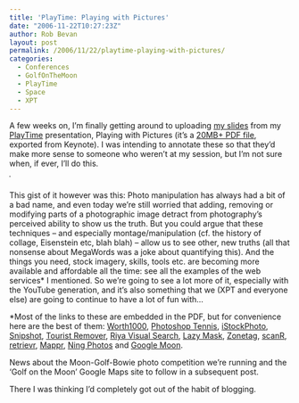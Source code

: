 ```yaml
---
title: 'PlayTime: Playing with Pictures'
date: "2006-11-22T10:27:23Z"
author: Rob Bevan
layout: post
permalink: /2006/11/22/playtime-playing-with-pictures/
categories:
  - Conferences
  - GolfOnTheMoon
  - PlayTime
  - Space
  - XPT
---
```

A few weeks on, I&#8217;m finally getting around to uploading [my slides][1] from my [PlayTime][2] presentation, Playing with Pictures (it&#8217;s a [20MB+ PDF file][1], exported from Keynote). I was intending to annotate these so that they&#8217;d make more sense to someone who weren&#8217;t at my session, but I&#8217;m not sure when, if ever, I&#8217;ll do this.

[<img style="border: 1px solid gray; float: none; margin-bottom: 10px; padding: 0;"  src="http://robbevan.com/blog/wp-content/themes/robbevan/images/posts/playtime.png" alt="" />][1]

This gist of it however was this: Photo manipulation has always had a bit of a bad name, and even today we&#8217;re still worried that adding, removing or modifying parts of a photographic image detract from photography&#8217;s perceived ability to show us the truth. But you could argue that these techniques &#8211; and especially montage/manipulation (cf. the history of collage, Eisenstein etc, blah blah) &#8211; allow us to see other, new truths (all that nonsense about MegaWords was a joke about quantifying this). And the things you need, stock imagery, skills, tools etc. are becoming more available and affordable all the time: see <span class="hilite">all</span> the examples of the web services* I mentioned. So we&#8217;re going to see a lot more of it, especially with the YouTube generation, and it&#8217;s also something that we (XPT and everyone else) are going to continue to have a lot of fun with&#8230;

*Most of the links to these are embedded in the PDF, but for convenience here are the best of them: [Worth1000][3], [Photoshop Tennis][4], [iStockPhoto][5], [Snipshot][6], [Tourist Remover][7], [Riya Visual Search][8], [Lazy Mask][9], [Zonetag][10], [scanR][11], [retrievr][12], [Mappr][13], [Ning Photos][14] and [Google Moon][15].

News about the Moon-Golf-Bowie photo competition we&#8217;re running and the &#8216;Golf on the Moon&#8217; Google Maps site to follow in a subsequent post.

There I was thinking I&#8217;d completely got out of the habit of blogging.

 [1]: http://robbevan.com/talks/playtime.pdf
 [2]: http://www.xpt.com/uk/news/playtime-4th-october-2006-a-day-of-workshops-presentations-and-space-age-play/
 [3]: http://worth1000.com
 [4]: http://www.coudal.com/tennis.php
 [5]: http://istockphoto.com
 [6]: http://snipshot.com/
 [7]: http://www.snapmania.com/info/en/trm/
 [8]: http://www.riya.com/
 [9]: http://www.lazymask.com/
 [10]: http://zonetag.research.yahoo.com/
 [11]: http://www.scanr.com/
 [12]: http://labs.systemone.at/retrievr/
 [13]: http://www.mappr.com
 [14]: http://golfonthemoon.ning.com
 [15]: http://moon.google.com
